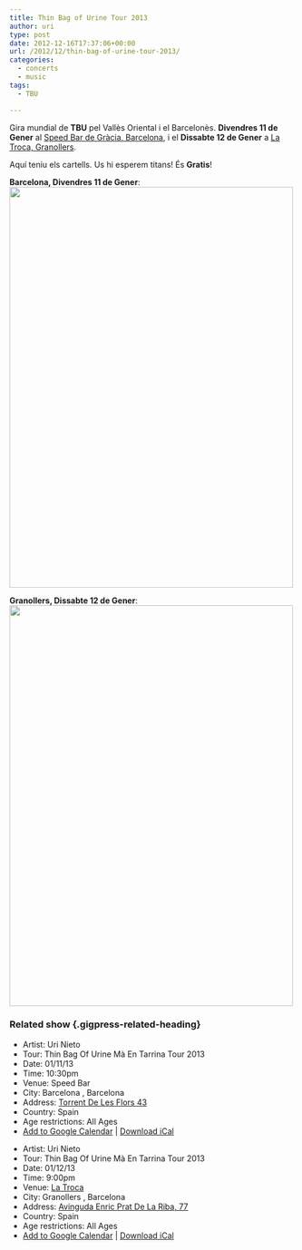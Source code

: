 ```yaml
---
title: Thin Bag of Urine Tour 2013
author: uri
type: post
date: 2012-12-16T17:37:06+00:00
url: /2012/12/thin-bag-of-urine-tour-2013/
categories:
  - concerts
  - music
tags:
  - TBU

---
```

Gira mundial de **TBU** pel Vallès Oriental i el Barcelonès. **Divendres 11 de Gener** al [Speed Bar de Gràcia, Barcelona][1], i el **Dissabte 12 de Gener** a [La Troca, Granollers][2].

Aquí teniu els cartells. Us hi esperem titans! És **Gratis**!

**Barcelona, Divendres 11 de Gener**:  
[<img src="/wp-content/uploads/2012/12/TBU2013-BCN1-500x707.png" alt="" title="TBU2013-BCN" width="500" height="707" class="aligncenter size-medium wp-image-1685" />][3]

**Granollers, Dissabte 12 de Gener**:  
[<img src="/wp-content/uploads/2012/12/TBU2013-Grano1-500x707.png" alt="" title="TBU2013-Grano" width="500" height="707" class="aligncenter size-medium wp-image-1686" />][4]

### Related show {.gigpress-related-heading}

<ul class="gigpress-related-show active">
  <li>
    <span class="gigpress-related-label">Artist:</span> <span class="gigpress-related-item">Uri Nieto</span>
  </li>
  <li>
    <span class="gigpress-related-label">Tour:</span> <span class="gigpress-related-item">Thin Bag Of Urine Mà En Tarrina Tour 2013</span>
  </li>
  <li>
    <span class="gigpress-related-label">Date:</span> <span class="gigpress-related-item">01/11/13 </span>
  </li>
  <li>
    <span class="gigpress-related-label">Time:</span> <span class="gigpress-related-item">10:30pm</span>
  </li>
  <li>
    <span class="gigpress-related-label">Venue:</span> <span class="gigpress-show-related">Speed Bar</span>
  </li>
  <li>
    <span class="gigpress-related-label">City:</span> <span class="gigpress-related-item">Barcelona , Barcelona </span>
  </li>
  <li>
    <span class="gigpress-related-label">Address:</span> <span class="gigpress-related-item"><a href="http://maps.google.com/maps?&q=Torrent+De+Les+Flors+43,Barcelona,Barcelona,08024,ES" class="gigpress-address">Torrent De Les Flors 43</a></span>
  </li>
  <li>
    <span class="gigpress-related-label">Country:</span> <span class="gigpress-related-item">Spain</span>
  </li>
  <li>
    <span class="gigpress-related-label">Age restrictions:</span> <span class="gigpress-related-item">All Ages</span>
  </li>
  <li>
    <a href="http://www.google.com/calendar/event?action=TEMPLATE&text=Uri+Nieto+at+Speed+Bar&dates=20130112T033000Z/20130112T033000Z&sprop=website:http%3A%2F%2Furinieto.com&sprop=name:Uri+Nieto&location=Speed+Bar%2C+Torrent+De+Les+Flors+43%2C+Barcelona%2C+ES&details=Tour%3A+Thin+Bag+Of+Urine+M%C3%A0+En+Tarrina+Tour+2013.+All+Ages&trp=true;">Add to Google Calendar</a> | <a href="/?feed=gigpress-ical&show_id=8">Download iCal</a>
  </li>
</ul>

<ul class="gigpress-related-show active">
  <li>
    <span class="gigpress-related-label">Artist:</span> <span class="gigpress-related-item">Uri Nieto</span>
  </li>
  <li>
    <span class="gigpress-related-label">Tour:</span> <span class="gigpress-related-item">Thin Bag Of Urine Mà En Tarrina Tour 2013</span>
  </li>
  <li>
    <span class="gigpress-related-label">Date:</span> <span class="gigpress-related-item">01/12/13 </span>
  </li>
  <li>
    <span class="gigpress-related-label">Time:</span> <span class="gigpress-related-item">9:00pm</span>
  </li>
  <li>
    <span class="gigpress-related-label">Venue:</span> <span class="gigpress-show-related"><a href="http://www.doblevia.coop/projectes/projecte.php?dv_id_projecte=33">La Troca</a></span>
  </li>
  <li>
    <span class="gigpress-related-label">City:</span> <span class="gigpress-related-item">Granollers , Barcelona </span>
  </li>
  <li>
    <span class="gigpress-related-label">Address:</span> <span class="gigpress-related-item"><a href="http://maps.google.com/maps?&q=Avinguda+Enric+Prat+De+La+Riba%2C+77,Granollers,Barcelona,08401,ES" class="gigpress-address">Avinguda Enric Prat De La Riba, 77</a></span>
  </li>
  <li>
    <span class="gigpress-related-label">Country:</span> <span class="gigpress-related-item">Spain</span>
  </li>
  <li>
    <span class="gigpress-related-label">Age restrictions:</span> <span class="gigpress-related-item">All Ages</span>
  </li>
  <li>
    <a href="http://www.google.com/calendar/event?action=TEMPLATE&text=Uri+Nieto+at+La+Troca&dates=20130113T020000Z/20130113T020000Z&sprop=website:http%3A%2F%2Furinieto.com&sprop=name:Uri+Nieto&location=La+Troca%2C+Avinguda+Enric+Prat+De+La+Riba%2C+77%2C+Granollers%2C+ES&details=Tour%3A+Thin+Bag+Of+Urine+M%C3%A0+En+Tarrina+Tour+2013.+All+Ages&trp=true;">Add to Google Calendar</a> | <a href="/?feed=gigpress-ical&show_id=9">Download iCal</a>
  </li>
</ul>

 [1]: https://maps.google.com/maps?q=Torrent+De+Les+Flors+43,+Barcelona&hnear=Carrer+Torrent+de+les+Flors,+43,+08024+Barcelona,+Spain&gl=us&t=h&z=16
 [2]: https://maps.google.com/maps?q=Avinguda+Enric+Prat+de+la+Riba,+77,+Granollers,+Spain&hl=en&sll=37.0625,-95.677068&sspn=56.375007,109.863281&oq=Enric+Prat+de+la+Riba+77,+Granollers,+S&t=h&hnear=Avinguda+Enric+Prat+de+la+Riba,+77,+08401+Granollers,+Barcelona,+Spain&z=17
 [3]: /wp-content/uploads/2012/12/TBU2013-BCN1.png
 [4]: /wp-content/uploads/2012/12/TBU2013-Grano1.png